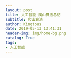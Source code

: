 ```yaml
---
layout: post
title: 人工智能-爬山算法总结
subtitle: 爬山算法
author: Kingtous
date: 2019-05-13 13:41:31
header-img: img/home-bg.png
catalog: True
tags:
- 人工智能
---
```

